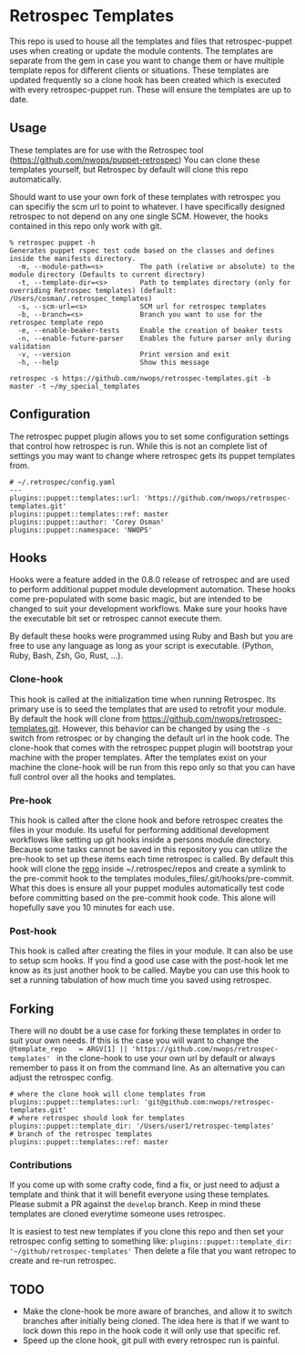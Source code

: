 # Retrospec Templates
This repo is used to house all the templates and files that retrospec-puppet uses
when creating or update the module contents. The templates are separate from the gem
in case you want to change them or have multiple template repos for different clients or situations.  These templates are updated frequently so a clone hook has been created which is executed with every retrospec-puppet run.  These will ensure the templates
are up to date.  

## Usage
These templates are for use with the Retrospec tool (https://github.com/nwops/puppet-retrospec)
You can clone these templates yourself, but Retrospec by default will clone this repo automatically.

Should want to use your own fork of these templates with retrospec you can specifiy the scm url to point to whatever.
I have specifically designed retrospec to not depend on any one single SCM.  However, the hooks contained in this
repo only work with git.

```
% retrospec puppet -h
Generates puppet rspec test code based on the classes and defines inside the manifests directory.
  -m, --module-path=<s>         The path (relative or absolute) to the module directory (Defaults to current directory)
  -t, --template-dir=<s>        Path to templates directory (only for overriding Retrospec templates) (default: /Users/cosman/.retrospec_templates)
  -s, --scm-url=<s>             SCM url for retrospec templates
  -b, --branch=<s>              Branch you want to use for the retrospec template repo
  -e, --enable-beaker-tests     Enable the creation of beaker tests
  -n, --enable-future-parser    Enables the future parser only during validation
  -v, --version                 Print version and exit
  -h, --help                    Show this message

retrospec -s https://github.com/nwops/retrospec-templates.git -b master -t ~/my_special_templates

```

## Configuration
The retrospec puppet plugin allows you to set some configuration settings that control how retrospec is run.
While this is not an complete list of settings you may want to change where retrospec gets its puppet templates from.

```
# ~/.retrospec/config.yaml
---
plugins::puppet::templates::url: 'https://github.com/nwops/retrospec-templates.git'
plugins::puppet::templates::ref: master
plugins::puppet::author: 'Corey Osman'
plugins::puppet::namespace: 'NWOPS'
```

## Hooks
Hooks were a feature added in the 0.8.0 release of retrospec and are used to perform additional puppet
module development automation. These hooks come pre-populated with some basic magic, but are intended to be changed
to suit your development workflows.  Make sure your hooks have the executable bit set or retrospec cannot execute them.

By default these hooks were programmed using Ruby and Bash but you are free to use any language as long as your script
is executable. (Python, Ruby, Bash, Zsh, Go, Rust, ...).

### Clone-hook
This hook is called at the initialization time when running Retrospec.  Its primary use is to seed the templates that
are used to retrofit your module.  By default the hook will clone from https://github.com/nwops/retrospec-templates.git.
However, this behavior can be changed by using the `-s` switch from retrospec or by changing the default url in the hook
code.  The clone-hook that comes with the retrospec puppet plugin will bootstrap your machine with the proper templates.
After the templates exist on your machine the clone-hook will be run from this repo only so that you can have full control
over all the hooks and templates.

### Pre-hook
This hook is called after the clone hook and before retrospec creates the files in your module.  Its useful for performing
additional development workflows like setting up git hooks inside a persons module directory.  Because some tasks
cannot be saved in this repository you can utilize the pre-hook to set up these items each time retrospec is called.  By default
this hook will clone the [repo](https://github.com/drwahl/puppet-git-hooks) inside ~/.retrospec/repos and create a symlink
to the pre-commit hook to the templates modules_files/.git/hooks/pre-commit.  What this does is ensure all your puppet
modules automatically test code before committing based on the pre-commit hook code. This alone will hopefully save you
10 minutes for each use.

### Post-hook
This hook is called after creating the files in your module.  It can also be use to setup scm hooks.  If you find a
good use case with the post-hook let me know as its just another hook to be called.  Maybe you can use this hook to
set a running tabulation of how much time you saved using retrospec.

## Forking
There will no doubt be a use case for forking these templates in order to suit your own needs.  If this is the case you will want to change the
 `@template_repo   = ARGV[1] || 'https://github.com/nwops/retrospec-templates' `
in the clone-hook to use your own url by default or always remember to pass it on from the command line.  As an alternative you can adjust the retrospec config.

```
# where the clone hook will clone templates from
plugins::puppet::templates::url: 'git@github.com:nwops/retrospec-templates.git'
# where retrospec should look for templates
plugins::puppet::template_dir: '/Users/user1/retrospec-templates'
# branch of the retrospec templates
plugins::puppet::templates::ref: master
```

### Contributions
If you come up with some crafty code, find a fix, or just need to adjust a template and think that it will benefit
everyone using these templates.  Please submit a PR against the `develop` branch. Keep in mind these templates are cloned
everytime someone uses retrospec.

It is easiest to test new templates if you clone this repo and then set your retrospec config setting to something like: `plugins::puppet::template_dir: '~/github/retrospec-templates'`
Then delete a file that you want retropec to create and re-run retrospec.

## TODO
* Make the clone-hook be more aware of branches, and allow it to switch branches after initially being cloned.  The idea here is that if we want to lock down this repo in the hook code it will only use that specific ref.
* Speed up the clone hook, git pull with every retrospec run is painful.
